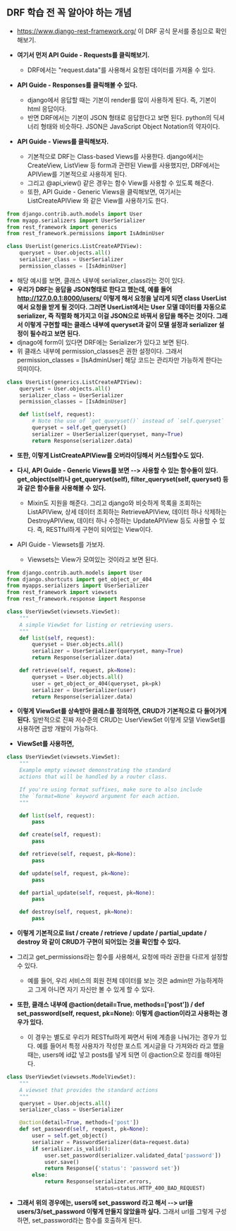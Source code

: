 ## DRF 학습 전 꼭 알아야 하는 개념
- https://www.django-rest-framework.org/ 이 DRF 공식 문서를 중심으로 확인해보기. 
- **여기서 먼저 API Guide - Requests를 클릭해보기.**
  - DRF에서는 "request.data"를 사용해서 요청된 데이터를 가져올 수 있다. 

- **API Guide - Responses를 클릭해볼 수 있다.**
  - django에서 응답할 때는 기본이 render를 많이 사용하게 된다. 즉, 기본이 html 응답이다.
  - 반면 DRF에서는 기본이 JSON 형태로 응답한다고 보면 된다. python의 딕셔너리 형태와 비슷하다. JSON은 JavaScript Object Notation의 약자이다. 

- **API Guide - Views를 클릭해보자.**  
  - 기본적으로 DRF는 Class-based Views를 사용한다. django에서는 CreateView, ListView 등 form과 관련된 View를 사용했지만, DRF에서는 APIView를 기본적으로 사용하게 된다. 
  - 그리고 @api_view() 같은 경우는 함수 View를 사용할 수 있도록 해준다.
  - 또한, API Guide - Generic Views을 클릭해보면, 여기서는 ListCreateAPIView 와 같은 View를 사용하기도 한다.

```python
from django.contrib.auth.models import User
from myapp.serializers import UserSerializer
from rest_framework import generics
from rest_framework.permissions import IsAdminUser

class UserList(generics.ListCreateAPIView):
    queryset = User.objects.all()
    serializer_class = UserSerializer
    permission_classes = [IsAdminUser]
```

- 해당 예시를 보면, 클래스 내부에 serializer_class라는 것이 있다. 
- **우리가 DRF는 응답을 JSON형태로 한다고 했는데, 예를 들어 http://127.0.0.1:8000/users/ 이렇게 해서 요청을 날리게 되면 class UserList에서 요청을 받게 될 것이다. 그러면 UserList에서는 
  User 모델 데이터를 자동으로 serializer, 즉 직렬화 해가지고 이걸 JSON으로 바꿔서 응답을 해주는 것이다. 그래서 이렇게 구현할 때는 클래스 내부에 queryset과 같이 모델 설정과 serializer 설정이
  필수라고 보면 된다.**
- djnago에 form이 있다면 DRF에는 Serializer가 있다고 보면 된다. 
- 위 클래스 내부에 permission_classes은 권한 설정이다. 그래서 permission_classes = [IsAdminUser] 해당 코드는 관리자만 가능하게 한다는 의미이다. 

```python
class UserList(generics.ListCreateAPIView):
    queryset = User.objects.all()
    serializer_class = UserSerializer
    permission_classes = [IsAdminUser]

    def list(self, request):
        # Note the use of `get_queryset()` instead of `self.queryset`
        queryset = self.get_queryset()
        serializer = UserSerializer(queryset, many=True)
        return Response(serializer.data)
 ```
 
 - **또한, 이렇게 ListCreateAPIView를 오버라이딩해서 커스텀할수도 있다.**

- **다시, API Guide - Generic Views를 보면 --> 사용할 수 있는 함수들이 있다. get_object(self)나 get_queryset(self), filter_queryset(self, queryset) 등 과 같은 함수들을 
  사용해볼 수 있다.** 
  - Mixin도 지원을 해준다. 그리고 django와 비슷하게 목록을 조회하는 ListAPIView, 상세 데이터 조회하는 RetrieveAPIView, 데이터 하나 삭제하는 DestroyAPIView, 데이터 하나 수정하는 UpdateAPIView 등도
    사용할 수 있다. 즉, RESTful하게 구현이 되어있는 View이다. 
    
    
- API Guide - Viewsets를 가보자.
  - Viewsets는 View가 모여있는 것이라고 보면 된다. 

```python
from django.contrib.auth.models import User
from django.shortcuts import get_object_or_404
from myapps.serializers import UserSerializer
from rest_framework import viewsets
from rest_framework.response import Response

class UserViewSet(viewsets.ViewSet):
    """
    A simple ViewSet for listing or retrieving users.
    """
    def list(self, request):
        queryset = User.objects.all()
        serializer = UserSerializer(queryset, many=True)
        return Response(serializer.data)

    def retrieve(self, request, pk=None):
        queryset = User.objects.all()
        user = get_object_or_404(queryset, pk=pk)
        serializer = UserSerializer(user)
        return Response(serializer.data)
```

- **이렇게 ViewSet를 상속받아 클래스를 정의하면, CRUD가 기본적으로 다 들어가게 된다.** 일반적으로 진짜 저수준의 CRUD는 UserViewSet 이렇게 모델 ViewSet를 사용하면 금방 개발이 가능하다.

- **ViewSet를 사용하면,**

```python
class UserViewSet(viewsets.ViewSet):
    """
    Example empty viewset demonstrating the standard
    actions that will be handled by a router class.

    If you're using format suffixes, make sure to also include
    the `format=None` keyword argument for each action.
    """

    def list(self, request):
        pass

    def create(self, request):
        pass

    def retrieve(self, request, pk=None):
        pass

    def update(self, request, pk=None):
        pass

    def partial_update(self, request, pk=None):
        pass

    def destroy(self, request, pk=None):
        pass
```

- **이렇게 기본적으로 list / create / retrieve / update / partial_update / destroy 와 같이 CRUD가 구현이 되어있는 것을 확인할 수 있다.**

- 그리고 get_permissions라는 함수를 사용해서, 요청에 따라 권한을 다르게 설정할 수 있다. 
  - 예를 들어, 우리 서비스의 회원 전체 데이터를 보는 것은 admin만 가능하게하고 그게 아니면 자기 자신만 볼 수 있게 할 수 있다. 

- **또한, 클래스 내부에  @action(detail=True, methods=['post']) / def set_password(self, request, pk=None): 이렇게 @action이라고 사용하는 경우가 있다.**
  - 이 경우는 별도로 우리가 RESTful하게 짜면서 뒤에 계층을 나눠가는 경우가 있다. 예를 들어서 특정 사용자가 작성한 포스트 게시글을 다 가져와라 라고 했을 때는, users에 id값 넣고 posts를 넣게 되면
    이 @action으로 정리를 해야된다. 
    
```python
class UserViewSet(viewsets.ModelViewSet):
    """
    A viewset that provides the standard actions
    """
    queryset = User.objects.all()
    serializer_class = UserSerializer

    @action(detail=True, methods=['post'])
    def set_password(self, request, pk=None):
        user = self.get_object()
        serializer = PasswordSerializer(data=request.data)
        if serializer.is_valid():
            user.set_password(serializer.validated_data['password'])
            user.save()
            return Response({'status': 'password set'})
        else:
            return Response(serializer.errors,
                            status=status.HTTP_400_BAD_REQUEST)
```

- **그래서 위의 경우에는, users에 set_password 라고 해서 --> url을 users/3/set_password 이렇게 만들지 않았을까 싶다.** 그래서 url를 그렇게 구성하면, set_password라는 함수를 호출하게 된다.



